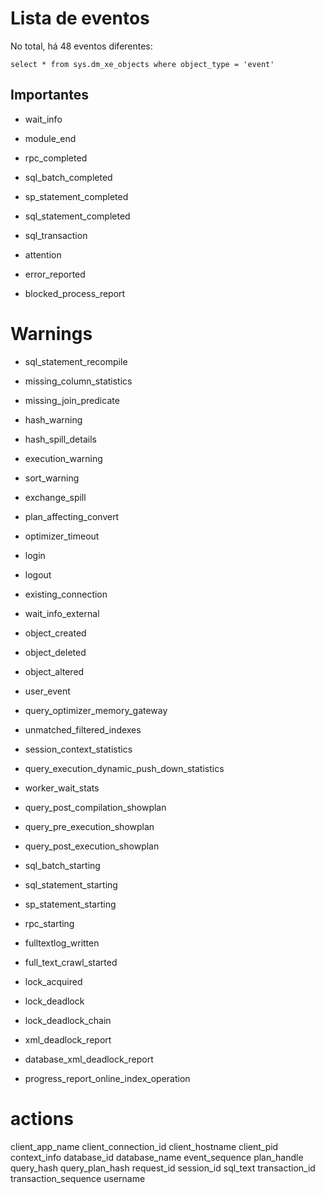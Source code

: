 # Lista de eventos

No total, há 48 eventos diferentes:

    select * from sys.dm_xe_objects where object_type = 'event'

## Importantes

* wait_info
* module_end
* rpc_completed
* sql_batch_completed
* sp_statement_completed
* sql_statement_completed
* sql_transaction
* attention
* error_reported

* blocked_process_report

# Warnings
* sql_statement_recompile
* missing_column_statistics
* missing_join_predicate
* hash_warning
* hash_spill_details
* execution_warning
* sort_warning
* exchange_spill
* plan_affecting_convert
* optimizer_timeout

* login
* logout
* existing_connection
* wait_info_external
* object_created
* object_deleted
* object_altered
* user_event
* query_optimizer_memory_gateway
* unmatched_filtered_indexes

* session_context_statistics
* query_execution_dynamic_push_down_statistics
* worker_wait_stats
* query_post_compilation_showplan
* query_pre_execution_showplan
* query_post_execution_showplan
* sql_batch_starting
* sql_statement_starting
* sp_statement_starting
* rpc_starting
* fulltextlog_written
* full_text_crawl_started
* lock_acquired

* lock_deadlock
* lock_deadlock_chain
* xml_deadlock_report
* database_xml_deadlock_report

* progress_report_online_index_operation


actions
==========

client_app_name
client_connection_id
client_hostname
client_pid
context_info
database_id
database_name
event_sequence
plan_handle
query_hash
query_plan_hash
request_id
session_id
sql_text
transaction_id
transaction_sequence
username

